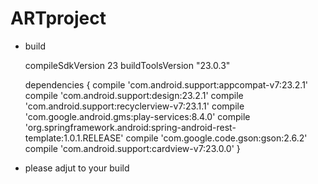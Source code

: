 # ARTproject

* build

  compileSdkVersion 23
  buildToolsVersion "23.0.3"
  
  dependencies {
    compile 'com.android.support:appcompat-v7:23.2.1'
    compile 'com.android.support:design:23.2.1'
      compile 'com.android.support:recyclerview-v7:23.1.1'
      compile 'com.google.android.gms:play-services:8.4.0'
      compile 'org.springframework.android:spring-android-rest-template:1.0.1.RELEASE'
      compile 'com.google.code.gson:gson:2.6.2'
      compile 'com.android.support:cardview-v7:23.0.0'
  }


* please adjut to your build
